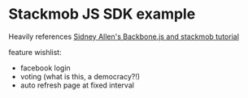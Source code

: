 # Stackmob JS SDK example

Heavily references <a href="https://github.com/SidneyAllen/backbonedemo/blob/master/index.html">Sidney Allen's Backbone.js and stackmob tutorial</a>

feature wishlist:

* facebook login
* voting (what is this, a democracy?!)
* auto refresh page at fixed interval
